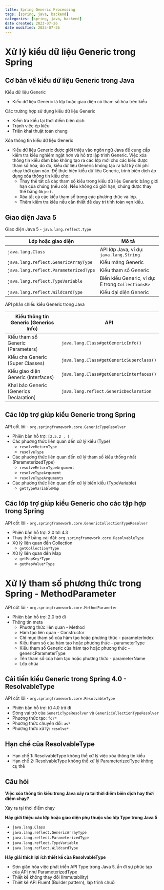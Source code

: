 ```yaml
---
title: Spring Generic Processing
tags: [spring, java, backend]
categories: [spring, java, backend]
date created: 2023-07-26
date modified: 2023-07-26
---
```


# Xử lý kiểu dữ liệu Generic trong Spring

## Cơ bản về kiểu dữ liệu Generic trong Java

Kiểu dữ liệu Generic

- Kiểu dữ liệu Generic là lớp hoặc giao diện có tham số hóa trên kiểu

Các trường hợp sử dụng kiểu dữ liệu Generic

- Kiểm tra kiểu tại thời điểm biên dịch
- Tránh việc ép kiểu
- Triển khai thuật toán chung

Xóa thông tin kiểu dữ liệu Generic

- Kiểu dữ liệu Generic được giới thiệu vào ngôn ngữ Java để cung cấp kiểm tra kiểu nghiêm ngặt hơn và hỗ trợ lập trình Generic. Việc xóa thông tin kiểu đảm bảo không tạo ra các lớp mới cho các kiểu được tham số hóa; do đó, kiểu dữ liệu Generic không tạo ra bất kỳ chi phí chạy thời gian nào. Để thực hiện kiểu dữ liệu Generic, trình biên dịch áp dụng xóa thông tin kiểu cho:
  - Thay thế tất cả các tham số kiểu trong kiểu dữ liệu Generic bằng giới hạn của chúng (nếu có). Nếu không có giới hạn, chúng được thay thế bằng `Object`.
  - Xóa tất cả các kiểu tham số trong các phương thức và lớp.
  - Thêm kiểm tra kiểu nếu cần thiết để duy trì tính toàn vẹn kiểu.

## Giao diện Java 5

Giao diện Java 5 - `java.lang.reflect.Type`

| Lớp hoặc giao diện                  | Mô tả                                     |
| ---------------------------------- | ----------------------------------------- |
| `java.lang.Class`                  | API lớp Java, ví dụ: `java.lang.String`   |
| `java.lang.reflect.GenericArrayType` | Kiểu mảng Generic                       |
| `java.lang.reflect.ParameterizedType`| Kiểu tham số Generic                    |
| `java.lang.reflect.TypeVariable`    | Biến kiểu Generic, ví dụ: E trong `Collection<E>` |
| `java.lang.reflect.WildcardType`    | Kiểu đại diện Generic                    |

API phản chiếu kiểu Generic trong Java

| Kiểu thông tin Generic (Generics Info) | API                                              |
| ---------------------------------------- | ------------------------------------------------ |
| Kiểu tham số Generic (Parameters)       | `java.lang.Class#getGenericInfo()`                |
| Kiểu cha Generic (Super Classes)        | `java.lang.Class#getGenericSuperclass()`          |
| Kiểu giao diện Generic (Interfaces)     | `java.lang.Class#getGenericInterfaces()`          |
| Khai báo Generic (Generics Declaration)  | `java.lang.reflect.GenericDeclaration`            |

## Các lớp trợ giúp kiểu Generic trong Spring

API cốt lõi - `org.springframework.core.GenericTypeResolver`

- Phiên bản hỗ trợ: `[2.5.2 , )`
- Các phương thức liên quan đến xử lý kiểu (Type)
  - `resolveReturnType`
  - `resolveType`
- Các phương thức liên quan đến xử lý tham số kiểu thống nhất (ParameterizedType)
  - `resolveReturnTypeArgument`
  - `resolveTypeArgument`
  - `resolveTypeArguments`
- Các phương thức liên quan đến xử lý biến kiểu (TypeVariable)
  - `getTypeVariableMap`

## Các lớp trợ giúp kiểu Generic cho các tập hợp trong Spring

API cốt lõi - `org.springframework.core.GenericCollectionTypeResolver`

- Phiên bản hỗ trợ: 2.0 tới 4.3
- Thay thế bằng cài đặt: `org.springframework.core.ResolvableType`
- Xử lý liên quan đến Collection
  - `getCollection*Type`
- Xử lý liên quan đến Map
  - `getMapKey*Type`
  - `getMapValue*Type`

# Xử lý tham số phương thức trong Spring - MethodParameter

API cốt lõi - `org.springframework.core.MethodParameter`

- Phiên bản hỗ trợ: 2.0 trở đi
- Thông tin meta
  - Phương thức liên quan - Method
  - Hàm tạo liên quan - Constructor
  - Chỉ mục tham số của hàm tạo hoặc phương thức - parameterIndex
  - Kiểu tham số của hàm tạo hoặc phương thức - parameterType
  - Kiểu tham số Generic của hàm tạo hoặc phương thức - genericParameterType
  - Tên tham số của hàm tạo hoặc phương thức - parameterName
  - Lớp chứa

## Cải tiến kiểu Generic trong Spring 4.0 - ResolvableType

API cốt lõi - `org.springframework.core.ResolvableType`

- Phiên bản hỗ trợ: từ 4.0 trở đi
- Đóng vai trò của `GenericTypeResolver` và `GenericCollectionTypeResolver`
- Phương thức tạo: `for*`
- Phương thức chuyển đổi: `as*`
- Phương thức xử lý: `resolve*`

## Hạn chế của ResolvableType

- Hạn chế 1: ResolvableType không thể xử lý việc xóa thông tin kiểu
- Hạn chế 2: ResolvableType không thể xử lý ParameterizedType không cụ thể

## Câu hỏi

**Việc xóa thông tin kiểu trong Java xảy ra tại thời điểm biên dịch hay thời điểm chạy?**

Xảy ra tại thời điểm chạy

**Hãy giới thiệu các lớp hoặc giao diện phụ thuộc vào lớp Type trong Java 5**

- `java.lang.Class`
- `java.lang.reflect.GenericArrayType`
- `java.lang.reflect.ParameterizedType`
- `java.lang.reflect.TypeVariable`
- `java.lang.reflect.WildcardType`

**Hãy giải thích lợi ích thiết kế của ResolvableType**

- Đơn giản hóa việc phát triển API Type trong Java 5, ẩn đi sự phức tạp của API như ParameterizedType
- Thiết kế không thay đổi (Immutability)
- Thiết kế API Fluent (Builder pattern), lập trình chuỗi
